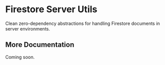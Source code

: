 # Firestore Server Utils

Clean zero-dependency abstractions for handling Firestore documents in server environments.

## More Documentation

Coming soon.
